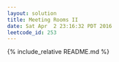 ```yaml
---
layout: solution
title: Meeting Rooms II
date: Sat Apr  2 23:16:32 PDT 2016
leetcode_id: 253
---
```

{% include_relative README.md %}
